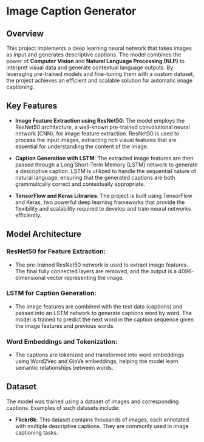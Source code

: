 # Image Caption Generator

## Overview
This project implements a deep learning neural network that takes images as input and generates descriptive captions. The model combines the power of **Computer Vision** and **Natural Language Processing (NLP)** to interpret visual data and generate contextual language outputs. By leveraging pre-trained models and fine-tuning them with a custom dataset, the project achieves an efficient and scalable solution for automatic image captioning.

## Key Features
- **Image Feature Extraction using ResNet50**: The model employs the ResNet50 architecture, a well-known pre-trained convolutional neural network (CNN), for image feature extraction. ResNet50 is used to process the input images, extracting rich visual features that are essential for understanding the content of the image.

- **Caption Generation with LSTM**: The extracted image features are then passed through a Long Short-Term Memory (LSTM) network to generate a descriptive caption. LSTM is utilized to handle the sequential nature of natural language, ensuring that the generated captions are both grammatically correct and contextually appropriate.

- **TensorFlow and Keras Libraries**: The project is built using TensorFlow and Keras, two powerful deep learning frameworks that provide the flexibility and scalability required to develop and train neural networks efficiently.

## Model Architecture

### ResNet50 for Feature Extraction:
- The pre-trained ResNet50 network is used to extract image features. The final fully connected layers are removed, and the output is a 4096-dimensional vector representing the image.

### LSTM for Caption Generation:
- The image features are combined with the text data (captions) and passed into an LSTM network to generate captions word by word. The model is trained to predict the next word in the caption sequence given the image features and previous words.

### Word Embeddings and Tokenization:
- The captions are tokenized and transformed into word embeddings using Word2Vec and GloVe embeddings, helping the model learn semantic relationships between words.

## Dataset
The model was trained using a dataset of images and corresponding captions. Examples of such datasets include:

- **Flickr8k**: This dataset contains thousands of images, each annotated with multiple descriptive captions. They are commonly used in image captioning tasks.
